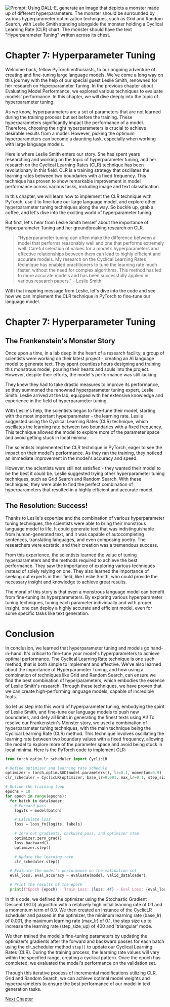 ![Prompt: Using DALL-E, generate an image that depicts a monster made up of different hyperparameters. The monster should be surrounded by various hyperparameter optimization techniques, such as Grid and Random Search, with Leslie Smith standing alongside the monster holding a Cyclical Learning Rate (CLR) chart. The monster should have the text "Hyperparameter Tuning" written across its chest.](https://oaidalleapiprodscus.blob.core.windows.net/private/org-ct6DYQ3FHyJcnH1h6OA3fR35/user-qvFBAhW3klZpvcEY1psIUyDK/img-7z7oQkPv1TQdsmUYw5G7Bvqm.png?st=2023-04-14T01%3A23%3A00Z&se=2023-04-14T03%3A23%3A00Z&sp=r&sv=2021-08-06&sr=b&rscd=inline&rsct=image/png&skoid=6aaadede-4fb3-4698-a8f6-684d7786b067&sktid=a48cca56-e6da-484e-a814-9c849652bcb3&skt=2023-04-13T17%3A15%3A20Z&ske=2023-04-14T17%3A15%3A20Z&sks=b&skv=2021-08-06&sig=4IFPvtqwsnMqqJTV/ZsRiwI6LTXrZzPYKzhkPj9DRfU%3D)


# Chapter 7: Hyperparameter Tuning

Welcome back, fellow PyTorch enthusiasts, to our ongoing adventure of creating and fine-tuning large language models. We've come a long way on this journey with the help of our special guest Leslie Smith, renowned for her research on Hyperparameter Tuning. In the previous chapter about Evaluating Model Performance, we explored various techniques to evaluate models' performance. In this chapter, we will dive deeply into the topic of hyperparameter tuning.

As we know, hyperparameters are a set of parameters that are not learned during the training process but set before the training. These hyperparameters significantly impact the performance of a model. Therefore, choosing the right hyperparameters is crucial to achieve desirable results from a model. However, picking the optimum hyperparameters can become a daunting task, especially when working with large language models.

Here is where Leslie Smith enters our story. She has spent years researching and working on the topic of hyperparameter tuning, and her research on the Cyclical Learning Rates (CLR) technique has been revolutionary in this field. CLR is a training strategy that oscillates the learning rates between two boundaries with a fixed frequency. This technique has proven to show remarkable improvement in model performance across various tasks, including image and text classification.

In this chapter, we will learn how to implement the CLR technique with PyTorch, use it to fine-tune our large language model, and explore other hyperparameter tuning techniques along the way. So buckle up, grab a coffee, and let's dive into the exciting world of hyperparameter tuning.

But first, let's hear from Leslie Smith herself about the importance of Hyperparameter Tuning and her groundbreaking research on CLR.

> "Hyperparameter tuning can often make the difference between a model that performs reasonably well and one that performs extremely well. Careful selection of values for a model’s hyperparameters and effective relationships between them can lead to highly efficient and accurate models. My research on the Cyclical Learning Rates technique has enabled practitioners to tune the learning rate much faster, without the need for complex algorithms. This method has led to more accurate models and has been successfully applied in various research papers." - Leslie Smith

With that inspiring message from Leslie, let's dive into the code and see how we can implement the CLR technique in PyTorch to fine-tune our language model.
# Chapter 7: Hyperparameter Tuning

## The Frankenstein's Monster Story

Once upon a time, in a lab deep in the heart of a research facility, a group of scientists were working on their latest project - creating an AI language model to generate text. They spent countless hours designing and training this monstrous model, pouring their hearts and souls into the project. However, despite their efforts, the model's performance was still lacking.

They knew they had to take drastic measures to improve its performance, so they summoned the renowned hyperparameter tuning expert, Leslie Smith. Leslie arrived at the lab, equipped with her extensive knowledge and experience in the field of hyperparameter tuning.

With Leslie's help, the scientists began to fine-tune their model, starting with the most important hyperparameter - the learning rate. Leslie suggested using the Cyclical Learning Rates (CLR) technique, which oscillates the learning rate between two boundaries with a fixed frequency. This technique allowed the model to explore more of the parameter space and avoid getting stuck in local minima.

The scientists implemented the CLR technique in PyTorch, eager to see the impact on their model's performance. As they ran the training, they noticed an immediate improvement in the model's accuracy and speed.

However, the scientists were still not satisfied - they wanted their model to be the best it could be. Leslie suggested trying other hyperparameter tuning techniques, such as Grid Search and Random Search. With these techniques, they were able to find the perfect combination of hyperparameters that resulted in a highly efficient and accurate model.

## The Resolution: Success!

Thanks to Leslie's expertise and the combination of various hyperparameter tuning techniques, the scientists were able to bring their monstrous language model to life. It could generate text that was indistinguishable from human-generated text, and it was capable of autocompleting sentences, translating languages, and even composing poetry. The researchers were ecstatic, and their creation was a tremendous success.

From this experience, the scientists learned the value of tuning hyperparameters and the methods required to achieve the best performance. They saw the importance of exploring various techniques instead of solely relying on one. They also learned the importance of seeking out experts in their field, like Leslie Smith, who could provide the necessary insight and knowledge to achieve great results.

The moral of this story is that even a monstrous language model can benefit from fine-tuning its hyperparameters. By exploring various hyperparameter tuning techniques, tuning each parameter individually and with proper insight, one can deploy a highly accurate and efficient model, even for some specific tasks like text generation. 

# Conclusion

In conclusion, we learned that hyperparameter tuning and models go hand-in-hand. It's critical to fine-tune your model's hyperparameters to achieve optimal performance. The Cyclical Learning Rate technique is one such method, that is both simple to implement and effective. We've also learned about the importance of Hyperparameter Tuning, and how using a combination of techniques like Grid and Random Search, can ensure we find the best combination of hyperparameters, which embodies the essence of Leslie Smith's research. Through these techniques, we have proven that we can create high-performing language models, capable of incredible feats.

So let us step into this world of hyperparameter tuning, embodying the spirit of Leslie Smith, and fine-tune our language models to push new boundaries, and defy all limits in generating the finest texts using AI!
To resolve our Frankenstein's Monster story, we used a combination of hyperparameter tuning techniques, with the main technique being the Cyclical Learning Rate (CLR) method. This technique involves oscillating the learning rate between two boundary values with a fixed frequency, allowing the model to explore more of the parameter space and avoid being stuck in local minima. Here is the PyTorch code to implement CLR:

```python
from torch.optim.lr_scheduler import CyclicLR

# Define optimizer and learning rate schedule
optimizer = torch.optim.SGD(model.parameters(), lr=0.1, momentum=0.9)
clr_scheduler = CyclicLR(optimizer, base_lr=0.001, max_lr=0.1, step_size_up=400, mode='triangular')

# Define the training loop
epochs = 10
for epoch in range(epochs):
  for batch in dataloader:
    # Forward pass
    logits = model(batch)

    # Calculate loss
    loss = loss_fn(logits, labels)

    # Zero out gradients, backward pass, and optimizer step
    optimizer.zero_grad()
    loss.backward()
    optimizer.step()

    # Update the learning rate
    clr_scheduler.step()

  # Evaluate the model's performance on the validation set
  eval_loss, eval_accuracy = evaluate(model, valid_dataloader)

  # Print the results of the epoch
  print(f"Epoch {epoch} - Train Loss: {loss:.4f} - Eval Loss: {eval_loss:.4f} - Eval Accuracy: {eval_accuracy:.2f}")
```

In this code, we defined the optimizer using the Stochastic Gradient Descent (SGD) algorithm with a relatively high initial learning rate of 0.1 and a momentum term of 0.9. We then created an instance of the CyclicLR scheduler and passed in the optimizer, the minimum learning rate (base_lr) of 0.001, the maximum learning rate (max_lr) of 0.1, the step size up to increase the learning rate (step_size_up) of 400 and 'triangular' mode.

We then trained the model's fine-tuning parameters by updating the optimizer's gradients after the forward and backward passes for each batch using the clr_scheduler method `step()` to update our Cyclical Learning Rates (CLR). During the training process, the learning rate values will vary within the specified range, creating a cyclical pattern. Once the epoch has completed, we evaluated the model's performance on the validation set.

Through this iterative process of incremental modifications utilizing CLR, Grid and Random Search, we can achieve optimal model weights and hyperparameters to ensure the best performance of our model in text generation tasks.


[Next Chapter](08_Chapter08.md)